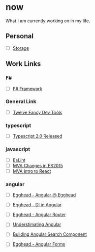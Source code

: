 # now
What I am currently working on in my life.

## Personal
- [ ] [Storage](https://www.publicstorage.com/california/self-storage-los-angeles-ca/90023-self-storage/232?PID=PSLocalSearch&CID=1341&CHID=LL)

## Work Links

### F#
- [ ] [F# Framework](http://dotnetrocks.com/?show=1225)

### General Link
- [ ] [Twelve Fancy Dev Tools](https://hackernoon.com/twelve-fancy-chrome-devtools-tips-dc1e39d10d9d#.bzscb1qmx)

### typescript
- [ ] [Typescript 2.0 Released](https://blogs.msdn.microsoft.com/typescript/2016/09/22/announcing-typescript-2-0/)

### javascript
- [ ] [EsLint](https://www.sitepoint.com/up-and-running-with-eslint-the-pluggable-javascript-linter)
- [ ] [MVA Changes in ES2015](https://mva.microsoft.com/en-US/training-courses/gamechanging-features-in-es2015-16640?l=JA0gw9JrC_2206218965)
- [ ] [MVA Intro to React](https://mva.microsoft.com/en-US/training-courses/introduction-to-react-16635?l=4wrKgdJrC_206218965)

### angular
- [ ] [Egghead - Angular @ Egghead](https://egghead.io/lessons/angular-2-create-an-angular-2-hello-world-component?course=building-angular-2-components)
- [ ] [Egghead - DI in Angular](https://egghead.io/courses/angular-2-dependency-injection-di-explained?utm_source=drip&utm_medium=email&utm_content=angular-2-di&utm_campaign=angular-2-release)
- [ ] [Egghead - Angular Router](https://egghead.io/courses/intro-to-angular-2-router?utm_source=drip&utm_medium=email&utm_content=angular-2-routing&utm_campaign=angular-2-release)
- [ ] [Understimating Angular](http://developer.telerik.com/featured/you-have-seriously-underestimated-angular)
- [ ] [Building Angular Search Component](https://egghead.io/courses/build-an-angular-2-instant-search-component)
- [ ] [Egghead - Angular Forms](https://egghead.io/courses/intro-to-angular-2-forms?utm_source=drip)

